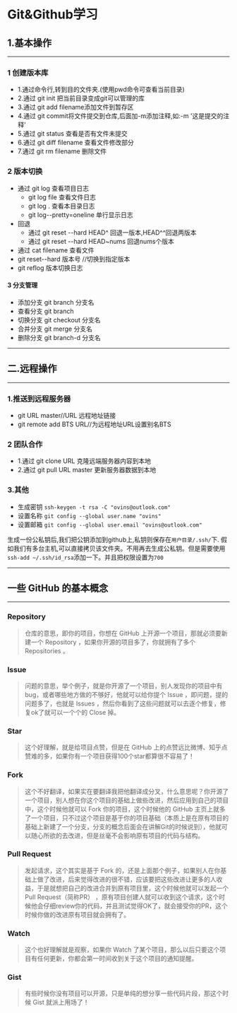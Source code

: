 # Git&Github学习



## 1.基本操作

---

### 1  创建版本库

- 1.通过命令行,转到目的文件夹.(使用pwd命令可查看当前目录)
- 2.通过 git init 把当前目录变成git可以管理的库
- 3.通过 git add filename添加文件到暂存区
- 4.通过 git commit将文件提交到仓库,后面加-m添加注释,如:-m '这是提交的注释'
- 5.通过  git status 查看是否有文件未提交
- 6.通过  git diff  filename  查看文件修改部分
- 7.通过  git rm filename 删除文件

### 2  版本切换

- 通过 git log 查看项目日志
  - git log file  查看文件日志
  - git log . 查看本目录日志
  - git log--pretty=oneline  单行显示日志
- 回退
  - 通过  git reset --hard HEAD^  回退一版本,HEAD^^回退两版本
  - 通过  git reset --hard HEAD~nums  回退nums个版本
- 通过  cat filename  查看文件
- git reset--hard 版本号  //切换到指定版本
- git reflog   版本切换日志
  
#### 3 分支管理

- 添加分支  git branch 分支名
- 查看分支  git branch
- 切换分支  git checkout 分支名
- 合并分支  git merge 分支名
- 删除分支  git branch-d 分支名
  
---

## 二.远程操作

---

### 1.推送到远程服务器

- git URL master//URL  远程地址链接
- git remote add BTS URL//为远程地址URL设置别名BTS

### 2  团队合作

- 1.通过 git clone URL   克隆远端服务器内容到本地
- 2.通过 git pull URL master 更新服务器数据到本地

### 3.其他

- 生成密钥  `ssh-keygen -t rsa -C "ovins@outlook.com" `
- 设置名称  `git config --global user.name "ovins"`
- 设置邮箱  `git config --global user.email "ovins@outlook.com"`

生成一份公私钥后,我们把公钥添加到github上,私钥则保存在`用户目录/.ssh/`下.
		假如我们有多台主机,可以直接拷贝该文件夹。不用再去生成公私钥。但是需要使用`ssh-add ~/.ssh/id_rsa`添加一下。并且把权限设置为`700`

---

## 一些 GitHub 的基本概念

---

### Repository

> 仓库的意思，即你的项目，你想在 GitHub 上开源一个项目，那就必须要新建一个 Repository ，如果你开源的项目多了，你就拥有了多个 Repositories 。

### Issue

> 问题的意思，举个例子，就是你开源了一个项目，别人发现你的项目中有bug，或者哪些地方做的不够好，他就可以给你提个 Issue ，即问题，提的问题多了，也就是 Issues ，然后你看到了这些问题就可以去逐个修复，修复ok了就可以一个个的 Close 掉。

### Star

> 这个好理解，就是给项目点赞，但是在 GitHub 上的点赞远比微博、知乎点赞难的多，如果你有一个项目获得100个star都算很不容易了！

### Fork

> 这个不好翻译，如果实在要翻译我把他翻译成分叉，什么意思呢？你开源了一个项目，别人想在你这个项目的基础上做些改进，然后应用到自己的项目中，这个时候他就可以 Fork 你的项目，这个时候他的 GitHub 主页上就多了一个项目，只不过这个项目是基于你的项目基础（本质上是在原有项目的基础上新建了一个分支，分支的概念后面会在讲解Git的时候说到），他就可以随心所欲的去改进，但是丝毫不会影响原有项目的代码与结构。

### Pull Request

> 发起请求，这个其实是基于 Fork 的，还是上面那个例子，如果别人在你基础上做了改进，后来觉得改进的很不错，应该要把这些改进让更多的人收益，于是就想把自己的改进合并到原有项目里，这个时候他就可以发起一个 Pull Request（简称PR） ，原有项目创建人就可以收到这个请求，这个时候他会仔细review你的代码，并且测试觉得OK了，就会接受你的PR，这个时候你做的改进原有项目就会拥有了。

### Watch

> 这个也好理解就是观察，如果你 Watch 了某个项目，那么以后只要这个项目有任何更新，你都会第一时间收到关于这个项目的通知提醒。

### Gist

> 有些时候你没有项目可以开源，只是单纯的想分享一些代码片段，那这个时候 Gist 就派上用场了！
